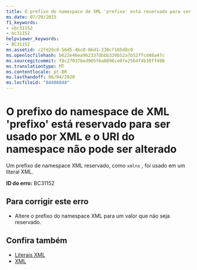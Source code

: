 ```yaml
---
title: O prefixo do namespace de XML 'prefixo' está reservado para ser usado por XML e o URI do namespace não pode ser alterado
ms.date: 07/20/2015
f1_keywords:
- vbc31152
- bc31152
helpviewer_keywords:
- BC31152
ms.assetid: c2fd26c8-56d5-4bc0-86d1-230cf165d8c0
ms.openlocfilehash: b622e46ea962337dbbb339b52a7b52ffcd48a47c
ms.sourcegitcommit: f8c270376ed905f6a8896ce0fe25b4f4b38ff498
ms.translationtype: MT
ms.contentlocale: pt-BR
ms.lasthandoff: 06/04/2020
ms.locfileid: "84408848"
---
```

# <a name="xml-namespace-prefix-prefix-is-reserved-for-use-by-xml-and-the-namespace-uri-cannot-be-changed"></a>O prefixo do namespace de XML 'prefixo' está reservado para ser usado por XML e o URI do namespace não pode ser alterado
Um prefixo de namespace XML reservado, como `xmlns` , foi usado em um literal XML.  
  
 **ID do erro:** BC31152  
  
## <a name="to-correct-this-error"></a>Para corrigir este erro  
  
- Altere o prefixo do namespace XML para um valor que não seja reservado.  
  
## <a name="see-also"></a>Confira também

- [Literais XML](../language-reference/xml-literals/index.md)
- [XML](../programming-guide/language-features/xml/index.md)
